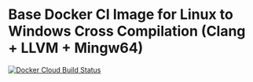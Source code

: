 # Base Docker CI Image for Linux to Windows Cross Compilation (Clang + LLVM + Mingw64)
[![Docker Cloud Build Status](https://img.shields.io/docker/cloud/build/amphaal/base-docker-ci-mingw)](https://hub.docker.com/r/amphaal/base-docker-ci-mingw)
